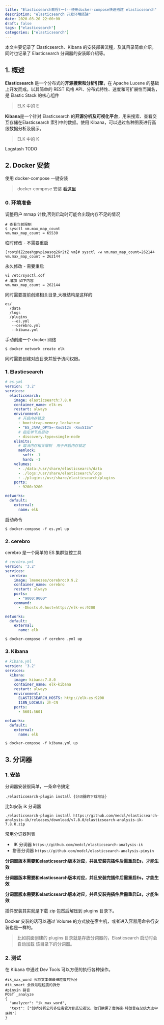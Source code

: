 ```yaml
---
title: "Elasticsearch教程(一)--使用docker-compose快速搭建 elasticsearch"
description: "elasticsearch 开发环境搭建"
date: 2020-03-20 22:00:00
draft: false
tags: ["elasticsearch"]
categories: ["elasticsearch"] 
---
```


本文主要记录了 Elasticsearch、Kibana 的安装部署流程，及其目录简单介绍。同时也记录了 Elasticsearch 分词器的安装即介绍等。

<!--more-->

## 1. 概述

**Elasticsearch** 是一个分布式的**开源搜索和分析引擎**，在 Apache Lucene 的基础上开发而成。以其简单的 REST 风格 API、分布式特性、速度和可扩展性而闻名，是 Elastic Stack 的核心组件

> ELK 中的 E

**Kibana**是一个针对 Elasticsearch 的**开源分析及可视化平台**，用来搜索、查看交互存储在Elasticsearch 索引中的数据。使用 Kibana，可以通过各种图表进行高级数据分析及展示。

> ELK 中的 K

Logstash TODO

## 2. Docker 安装

使用 docker-compose 一键安装

> docker-compose 安装 [看这里](https://www.lixueduan.com/categories/Docker/)

### 0. 环境准备

调整用户 mmap 计数,否则启动时可能会出现内存不足的情况

```shell
# 查看当前限制
$ sysctl vm.max_map_count
vm.max_map_count = 65530
```

临时修改 - 不需要重启

```shell
[root@iZ2zeahgpvp1oasog26r2tZ vm]# sysctl -w vm.max_map_count=262144
vm.max_map_count = 262144
```

永久修改 - 需要重启

```shell
vi /etc/sysctl.cof
# 增加 如下内容
vm.max_map_count = 262144
```

同时需要提前创建相关目录,大概结构是这样的

```shell
es/
  /data
  /logs
  /plugins
   --es.yml
   --cerebro.yml
   --kibana.yml
```

手动创建一个 docker 网络

```shell
$ docker network create elk
```

同时需要创建对应目录并授予访问权限。

### 1. Elasticsearch

```yml
# es.yml
version: '3.2'
services:
  elasticsearch:
    image: elasticsearch:7.8.0
    container_name: elk-es
    restart: always
    environment:
      # 开启内存锁定
      - bootstrap.memory_lock=true
      - "ES_JAVA_OPTS=-Xms512m -Xmx512m"
      # 指定单节点启动
      - discovery.type=single-node
    ulimits:
      # 取消内存相关限制  用于开启内存锁定
      memlock:
        soft: -1
        hard: -1
    volumes:
      - ./data:/usr/share/elasticsearch/data
      - ./logs:/usr/share/elasticsearch/logs
      - ./plugins:/usr/share/elasticsearch/plugins
    ports:
      - 9200:9200

networks:
  default:
    external:
      name: elk
```

启动命令

```shell
$ docker-compose -f es.yml up
```



### 2. cerebro

cerebro 是一个简单的 ES 集群监控工具

```yml
# cerebro.yml
version: '3.2'
services:
  cerebro:
    image: lmenezes/cerebro:0.9.2
    container_name: cerebro
    restart: always
    ports:
      - "9000:9000"
    command:
      - -Dhosts.0.host=http://elk-es:9200

networks:
  default:
    external:
      name: elk
```

```shell
$ docker-compose -f cerebro .yml up
```



### 3. Kibana

```yml
# kibana.yml
version: '3.2'
services:
  kibana:
    image: kibana:7.8.0
    container_name: elk-kibana
    restart: always
    environment:
      ELASTICSEARCH_HOSTS: http://elk-es:9200
      I18N_LOCALE: zh-CN
    ports:
      - 5601:5601

networks:
  default:
    external:
      name: elk
```

```shell
$ docker-compose -f kibana.yml up
```

## 3. 分词器

### 1. 安装

分词器安装很简单，一条命令搞定

```shell
./elasticsearch-plugin install {分词器的下载地址}
```

比如安装 ik 分词器

```shell
./elasticsearch-plugin install https://github.com/medcl/elasticsearch-analysis-ik/releases/download/v7.8.0/elasticsearch-analysis-ik-7.8.0.zip
```

常用分词器列表

* ​	IK 分词器 `https://github.com/medcl/elasticsearch-analysis-ik`
* 拼音分词器 `https://github.com/medcl/elasticsearch-analysis-pinyin`



**分词器版本需要和elasticsearch版本对应，并且安装完插件后需重启Es，才能生效**

**分词器版本需要和elasticsearch版本对应，并且安装完插件后需重启Es，才能生效**

**分词器版本需要和elasticsearch版本对应，并且安装完插件后需重启Es，才能生效**

插件安装其实就是下载 zip 包然后解压到 plugins 目录下。

Docker 安装的话可以通过 Volume 的方式放在宿主机，或者进入容器用命令行安装也是一样的。

> 比如前面创建的 plugins 目录就是存放分词器的，Elasticsearch 启动时会自动加载 该目录下的分词器。

### 2. 测试 

在 Kibana 中通过 Dev Tools 可以方便的执行各种操作。

```shell
#ik_max_word 会将文本做最细粒度的拆分
#ik_smart 会做最粗粒度的拆分
#pinyin 拼音
POST _analyze
{
  "analyzer": "ik_max_word",
  "text": ["剑桥分析公司多位高管对卧底记者说，他们确保了唐纳德·特朗普在总统大选中获胜"]
} 
```

